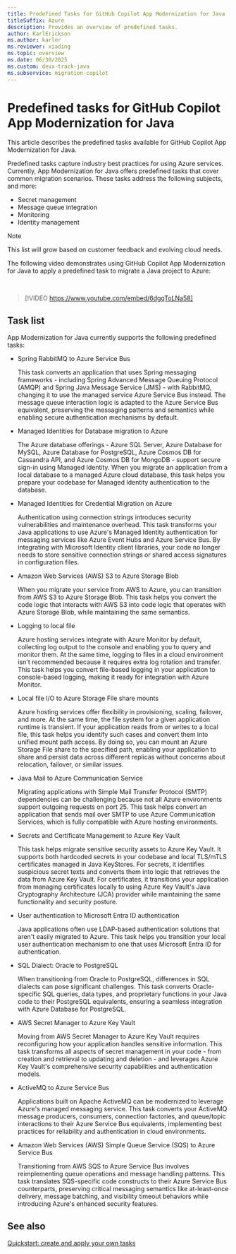 ```yaml
---
title: Predefined Tasks for GitHub Copilot App Modernization for Java
titleSuffix: Azure
description: Provides an overview of predefined tasks.
author: KarlErickson
ms.author: karler
ms.reviewer: xiading
ms.topic: overview
ms.date: 06/30/2025
ms.custom: devx-track-java
ms.subservice: migration-copilot
---
```


# Predefined tasks for GitHub Copilot App Modernization for Java

This article describes the predefined tasks available for GitHub Copilot App Modernization for Java.

Predefined tasks capture industry best practices for using Azure services. Currently, App Modernization for Java offers predefined tasks that cover common migration scenarios. These tasks address the following subjects, and more:

- Secret management
- Message queue integration
- Monitoring
- Identity management

> [!NOTE]
> This list will grow based on customer feedback and evolving cloud needs.

The following video demonstrates using GitHub Copilot App Modernization for Java to apply a predefined task to migrate a Java project to Azure:

<br>

> [!VIDEO https://www.youtube.com/embed/6dgqToLNa58]

## Task list

App Modernization for Java currently supports the following predefined tasks:

- Spring RabbitMQ to Azure Service Bus

  This task converts an application that uses Spring messaging frameworks - including Spring Advanced Message Queuing Protocol (AMQP) and Spring Java Message Service (JMS) - with RabbitMQ, changing it to use the managed service Azure Service Bus instead. The message queue interaction logic is adapted to the Azure Service Bus equivalent, preserving the messaging patterns and semantics while enabling secure authentication mechanisms by default.

- Managed Identities for Database migration to Azure

  The Azure database offerings - Azure SQL Server, Azure Database for MySQL, Azure Database for PostgreSQL, Azure Cosmos DB for Cassandra API, and Azure Cosmos DB for MongoDB - support secure sign-in using Managed Identity. When you migrate an application from a local database to a managed Azure cloud database, this task helps you prepare your codebase for Managed Identity authentication to the database.

- Managed Identities for Credential Migration on Azure

  Authentication using connection strings introduces security vulnerabilities and maintenance overhead. This task transforms your Java applications to use Azure's Managed Identity authentication for messaging services like Azure Event Hubs and Azure Service Bus. By integrating with Microsoft Identity client libraries, your code no longer needs to store sensitive connection strings or shared access signatures in configuration files.

- Amazon Web Services (AWS) S3 to Azure Storage Blob

  When you migrate your service from AWS to Azure, you can transition from AWS S3 to Azure Storage Blob. This task helps you convert the code logic that interacts with AWS S3 into code logic that operates with Azure Storage Blob, while maintaining the same semantics.

- Logging to local file

  Azure hosting services integrate with Azure Monitor by default, collecting log output to the console and enabling you to query and monitor them. At the same time, logging to files in a cloud environment isn't recommended because it requires extra log rotation and transfer. This task helps you convert file-based logging in your application to console-based logging, making it ready for integration with Azure Monitor.

- Local file I/O to Azure Storage File share mounts

  Azure hosting services offer flexibility in provisioning, scaling, failover, and more. At the same time, the file system for a given application runtime is transient. If your application reads from or writes to a local file, this task helps you identify such cases and convert them into unified mount path access. By doing so, you can mount an Azure Storage File share to the specified path, enabling your application to share and persist data across different replicas without concerns about relocation, failover, or similar issues.

- Java Mail to Azure Communication Service

  Migrating applications with Simple Mail Transfer Protocol (SMTP) dependencies can be challenging because not all Azure environments support outgoing requests on port 25. This task helps convert an application that sends mail over SMTP to use Azure Communication Services, which is fully compatible with Azure hosting environments.

- Secrets and Certificate Management to Azure Key Vault

  This task helps migrate sensitive security assets to Azure Key Vault. It supports both hardcoded secrets in your codebase and local TLS/mTLS certificates managed in Java KeyStores. For secrets, it identifies suspicious secret texts and converts them into logic that retrieves the data from Azure Key Vault. For certificates, it transitions your application from managing certificates locally to using Azure Key Vault's Java Cryptography Architecture (JCA) provider while maintaining the same functionality and security posture.

- User authentication to Microsoft Entra ID authentication

  Java applications often use LDAP-based authentication solutions that aren't easily migrated to Azure. This task helps you transition your local user authentication mechanism to one that uses Microsoft Entra ID for authentication.

- SQL Dialect: Oracle to PostgreSQL

  When transitioning from Oracle to PostgreSQL, differences in SQL dialects can pose significant challenges. This task converts Oracle-specific SQL queries, data types, and proprietary functions in your Java code to their PostgreSQL equivalents, ensuring a seamless integration with Azure Database for PostgreSQL.

- AWS Secret Manager to Azure Key Vault

  Moving from AWS Secret Manager to Azure Key Vault requires reconfiguring how your application handles sensitive information. This task transforms all aspects of secret management in your code - from creation and retrieval to updating and deletion - and leverages Azure Key Vault's comprehensive security capabilities and authentication models.

- ActiveMQ to Azure Service Bus

  Applications built on Apache ActiveMQ can be modernized to leverage Azure's managed messaging service. This task converts your ActiveMQ message producers, consumers, connection factories, and queue/topic interactions to their Azure Service Bus equivalents, implementing best practices for reliability and authentication in cloud environments.

- Amazon Web Services (AWS) Simple Queue Service (SQS) to Azure Service Bus

  Transitioning from AWS SQS to Azure Service Bus involves reimplementing queue operations and message handling patterns. This task translates SQS-specific code constructs to their Azure Service Bus counterparts, preserving critical messaging semantics like at-least-once delivery, message batching, and visibility timeout behaviors while introducing Azure's enhanced security features.

## See also

[Quickstart: create and apply your own tasks](migrate-github-copilot-app-modernization-for-java-quickstart-create-and-apply-your-own-task.md)
